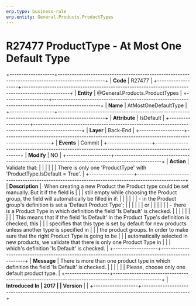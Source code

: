 ```yaml
---
erp.type: business-rule
erp.entity: General.Products.ProductTypes
---
```


# R27477 ProductType - At Most One Default Type
+-------------------+--------------------------------------------------------------------------------------------------+
| **Code**          | R27477                                                                                           |
+-------------------+--------------------------------------------------------------------------------------------------+
| **Entity**        | @General.Products.ProductTypes                                                                                      |
+-------------------+--------------------------------------------------------------------------------------------------+
| **Name**          | AtMostOneDefaultType                                                                             |
+-------------------+--------------------------------------------------------------------------------------------------+
| **Attribute**     | IsDefault                                                                                        |
+-------------------+--------------------------------------------------------------------------------------------------+
| **Layer**         | Back-End                                                                                         |
+-------------------+--------------------------------------------------------------------------------------------------+
| **Events**        | Commit                                                                                           |
+-------------------+--------------------------------------------------------------------------------------------------+
| **Modify**        | NO                                                                                               |
+-------------------+--------------------------------------------------------------------------------------------------+
| **Action**        | Validate that:                                                                                   |
|                   |                                                                                                  |
|                   | There is only one \'ProductType\' with \'ProductType.IsDefault = True\'.                         |
+-------------------+--------------------------------------------------------------------------------------------------+
| **Description**   |  When creating a new Product the Product type could be set manually. But it if the field is      |
|                   | still empty while choosing the Product group, the field will automatically be filled in if:      |
|                   |                                                                                                  |
|                   | -    in the Product group\'s definition is set a \'Default Product Type\';                       |
|                   |                                                                                                  |
|                   | or                                                                                               |
|                   |                                                                                                  |
|                   | -   there is a Product Type in which definition the field \'Is Default\' is checked.             |
|                   |                                                                                                  |
|                   |                                                                                                  |
|                   | This means that if the field \'Is Default\' in the Product Type\'s definition is checked, this   |
|                   | specifies that this type is set by default for new products unless another type is specified in  |
|                   | the product groups. In order to make sure that the right Product Type is going to be             |
|                   | automatically selected in new products, we validate that there is only one Product Type in       |
|                   | which\'s definition \'Is Default\' is checked.                                                   |
+-------------------+--------------------------------------------------------------------------------------------------+
| **Message**       | Тhere is more than one product type in which definition the field \'Is Default\' is checked.     |
|                   |                                                                                                  |
|                   | Please, choose only one default product type.                                                    |
+-------------------+--------------------------------------------------------------------------------------------------+
| **Introduced In   | 2017                                                                                             |
| Version**         |                                                                                                  |
+-------------------+--------------------------------------------------------------------------------------------------+

  

  

  
